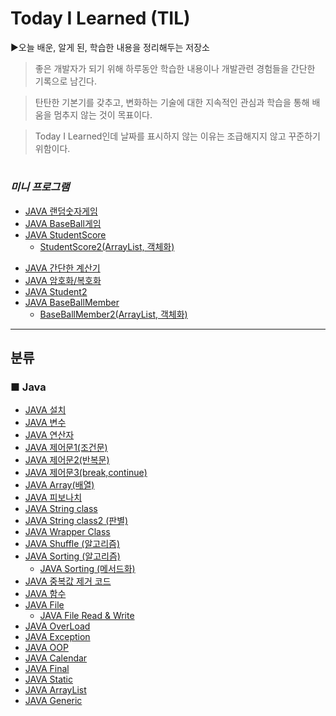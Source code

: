 # Today I Learned (TIL)

▶오늘 배운, 알게 된, 학습한 내용을 정리해두는 저장소
   
 >좋은 개발자가 되기 위해 하루동안 학습한 내용이나 개발관련 경험들을 간단한 기록으로 남긴다.

 >탄탄한 기본기를 갖추고, 변화하는 기술에 대한 지속적인 관심과 학습을 통해 배움을 멈추지 않는 것이 목표이다.

 >Today I Learned인데 날짜를 표시하지 않는 이유는 조급해지지 않고 꾸준하기 위함이다.

#
### *미니 프로그램*
+ [JAVA 랜덤숫자게임](https://github.com/byunginK/TIL/blob/master/RandomGame.java)
+ [JAVA BaseBall게임](https://github.com/byunginK/TIL/tree/master/BaseBall)
+ [JAVA StudentScore](https://github.com/byunginK/TIL/blob/master/JAVA%20StudentManagement.java)
   * [StudentScore2(ArrayList, 객체화)](https://github.com/byunginK/TIL/tree/master/Student%20Score2)
* [JAVA 간단한 계산기](https://github.com/byunginK/TIL/blob/master/JAVA%20Calculator.java)
* [JAVA 암호화/복호화](https://github.com/byunginK/TIL/blob/master/JAVA%20Security.md)
* [JAVA Student2](https://github.com/byunginK/TIL/blob/master/JAVA%20Student2.java)
* [JAVA BaseBallMember](https://github.com/byunginK/TIL/tree/master/BaseBall%20member)
   + [BaseBallMember2(ArrayList, 객체화)](https://github.com/byunginK/TIL/tree/master/Baseball%20Member2)

---
## 분류
### ■ Java
* [JAVA 설치](https://github.com/byunginK/TIL/blob/master/JAVAinstall.md)
* [JAVA 변수](https://github.com/byunginK/TIL/blob/master/Java%20Variable.md)
* [JAVA 연산자](https://github.com/byunginK/TIL/blob/master/java%20Operator.md)
* [JAVA 제어문1(조건문)](https://github.com/byunginK/TIL/blob/master/JAVA%20Control%20Flow%20Statement1.md)
* [JAVA 제어문2(반복문)](https://github.com/byunginK/TIL/blob/master/JAVA%20Control%20Flow%20Statement2.md)
* [JAVA 제어문3(break,continue)](https://github.com/byunginK/TIL/blob/master/JAVA%20Control%20Flow%20Statement3.md)
* [JAVA Array(배열)](https://github.com/byunginK/TIL/blob/master/JAVA%20Array.md)
* [JAVA 피보나치](https://github.com/byunginK/TIL/blob/master/JAVA%20fibonnaci.md)
* [JAVA String class](https://github.com/byunginK/TIL/blob/master/JAVA%20String%20Class.md)
* [JAVA String class2 (판별)](https://github.com/byunginK/TIL/blob/master/JAVA%20String%20Class%202.md)
* [JAVA Wrapper Class](https://github.com/byunginK/TIL/blob/master/JAVA%20WrapperClass.md)
* [JAVA Shuffle (알고리즘)](https://github.com/byunginK/TIL/blob/master/JAVA%20shuffle.md)
* [JAVA Sorting (알고리즘)](https://github.com/byunginK/TIL/blob/master/JAVA%20Sorting.md)
   + [JAVA Sorting (메서드화)](https://github.com/byunginK/TIL/blob/master/JAVA%20Sorting%20Func.java)
* [JAVA 중복값 제거 코드](https://github.com/byunginK/TIL/blob/master/JAVA%20duplicated%20Number.md)
* [JAVA 함수](https://github.com/byunginK/TIL/blob/master/JAVA%20function.md)
* [JAVA File](https://github.com/byunginK/TIL/blob/master/JAVA%20file.md)
   + [JAVA File Read & Write](https://github.com/byunginK/TIL/blob/master/JAVA%20File%20Read%26Write.md)
* [JAVA OverLoad](https://github.com/byunginK/TIL/blob/master/JAVA%20Overload.md)
* [JAVA Exception](https://github.com/byunginK/TIL/blob/master/JAVA%20Exception.md)
* [JAVA OOP](https://github.com/byunginK/TIL/tree/master/OOP)
* [JAVA Calendar](https://github.com/byunginK/TIL/blob/master/JAVA%20Calendar.md)
* [JAVA Final](https://github.com/byunginK/TIL/blob/master/JAVA%20Final.md)
* [JAVA Static](https://github.com/byunginK/TIL/blob/master/JAVA%20Static.md)
* [JAVA ArrayList](https://github.com/byunginK/TIL/blob/master/JAVA%20ArrayList.md)
* [JAVA Generic](https://github.com/byunginK/TIL/blob/master/JAVA%20Generic.md)
